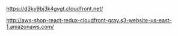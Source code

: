 https://d3ky9bj3k4gygt.cloudfront.net/

http://aws-shop-react-redux-cloudfront-gray.s3-website-us-east-1.amazonaws.com/

